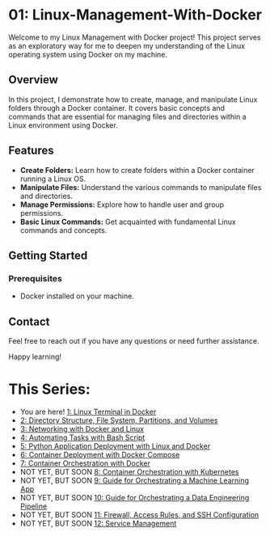 # 01: Linux-Management-With-Docker

Welcome to my Linux Management with Docker project! This project serves as an exploratory way for me to deepen my understanding of the Linux operating system using Docker on my machine.

## Overview

In this project, I demonstrate how to create, manage, and manipulate Linux folders through a Docker container. It covers basic concepts and commands that are essential for managing files and directories within a Linux environment using Docker.

## Features

- **Create Folders:** Learn how to create folders within a Docker container running a Linux OS.
- **Manipulate Files:** Understand the various commands to manipulate files and directories.
- **Manage Permissions:** Explore how to handle user and group permissions.
- **Basic Linux Commands:** Get acquainted with fundamental Linux commands and concepts.

## Getting Started

### Prerequisites

- Docker installed on your machine.

## Contact

Feel free to reach out if you have any questions or need further assistance.

Happy learning!

# This Series:
- You are here! [1: Linux Terminal in Docker](https://github.com/Caio-Felice-Cunha/Linux-Operating-System-Docker-and-Kubernetes/tree/main/01-Linux-Management-With-Docker)
- [2: Directory Structure, File System, Partitions, and Volumes](https://github.com/Caio-Felice-Cunha/Linux-Operating-System-Docker-and-Kubernetes/tree/main/02-Linux-Docker-Filesystem)
- [3: Networking with Docker and Linux](https://github.com/Caio-Felice-Cunha/Linux-Operating-System-Docker-and-Kubernetes/tree/main/03%20-%20Networking%20with%20Docker%20and%20Linux)
- [4: Automating Tasks with Bash Script](https://github.com/Caio-Felice-Cunha/Linux-Operating-System-Docker-and-Kubernetes/tree/main/04%20-%20CreatingBash%20Scripts%20for%20Automation)
- [5: Python Application Deployment with Linux and Docker](https://github.com/Caio-Felice-Cunha/Linux-Operating-System-Docker-and-Kubernetes/tree/main/05%20-%20Deploying%20Python%20Applications%20with%20Linux%20and%20Docker)
- [6: Container Deployment with Docker Compose](https://github.com/Caio-Felice-Cunha/Linux-Operating-System-Docker-and-Kubernetes/tree/main/06%20-%20Container%20Deployment%20with%20Docker%20Compose)
- [7: Container Orchestration with Docker](https://github.com/Caio-Felice-Cunha/Linux-Operating-System-Docker-and-Kubernetes/tree/main/07%20-%20Docker%20Container%20Orchestration)
- NOT YET, BUT SOON [8: Container Orchestration with Kubernetes]()
- NOT YET, BUT SOON [9: Guide for Orchestrating a Machine Learning App]()
- NOT YET, BUT SOON [10: Guide for Orchestrating a Data Engineering Pipeline]()
- NOT YET, BUT SOON [11: Firewall, Access Rules, and SSH Configuration]()
- NOT YET, BUT SOON [12: Service Management]()
